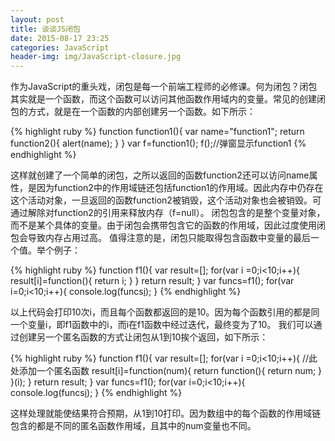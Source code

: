 ```yaml
---
layout: post
title: 谈谈JS闭包
date: 2015-08-17 23:25
categories: JavaScript
header-img: img/JavaScript-closure.jpg
---
```


作为JavaScript的重头戏，闭包是每一个前端工程师的必修课。何为闭包？闭包其实就是一个函数，而这个函数可以访问其他函数作用域内的变量。常见的创建闭包的方式，就是在一个函数的内部创建另一个函数。如下所示：

{% highlight ruby %}
function function1(){
    var name="function1";
    return function2(){
        alert(name);
    }
}
var f=function1();
f();//弹窗显示function1
{% endhighlight %}

这样就创建了一个简单的闭包，之所以返回的函数function2还可以访问name属性，是因为function2中的作用域链还包括function1的作用域。因此内存中仍存在这个活动对象，一旦返回的函数function2被销毁，这个活动对象也会被销毁。可通过解除对function2的引用来释放内存（f=null）。
闭包包含的是整个变量对象，而不是某个具体的变量。由于闭包会携带包含它的函数的作用域，因此过度使用闭包会导致内存占用过高。
值得注意的是，闭包只能取得包含函数中变量的最后一个值。举个例子：

{% highlight ruby %}
function f1(){
    var  result=[];
    for(var i =0;i<10;i++){
    result[i]=function(){
                return i;
            }
    }
    return result;
}
var funcs=f1();
for(var i=0;i<10;i++){
    console.log(funcs[i]());
}
{% endhighlight %}

以上代码会打印10次i，而且每个函数都返回的是10。因为每个函数引用的都是同一个变量i，即f1函数中的i，而i在f1函数中经过迭代，最终变为了10。
我们可以通过创建另一个匿名函数的方式让闭包从1到10挨个返回，如下所示：

{% highlight ruby %}
function f1(){
    var  result=[];
    for(var i =0;i<10;i++){
        //此处添加一个匿名函数
        result[i]=function(num){
              return function(){
                    return num;
              }
        }(i);
    }
    return result;
}
var funcs=f1();
for(var i=0;i<10;i++){
    console.log(funcs[i]());
}
{% endhighlight %}

这样处理就能使结果符合预期，从1到10打印。因为数组中的每个函数的作用域链包含的都是不同的匿名函数作用域，且其中的num变量也不同。

